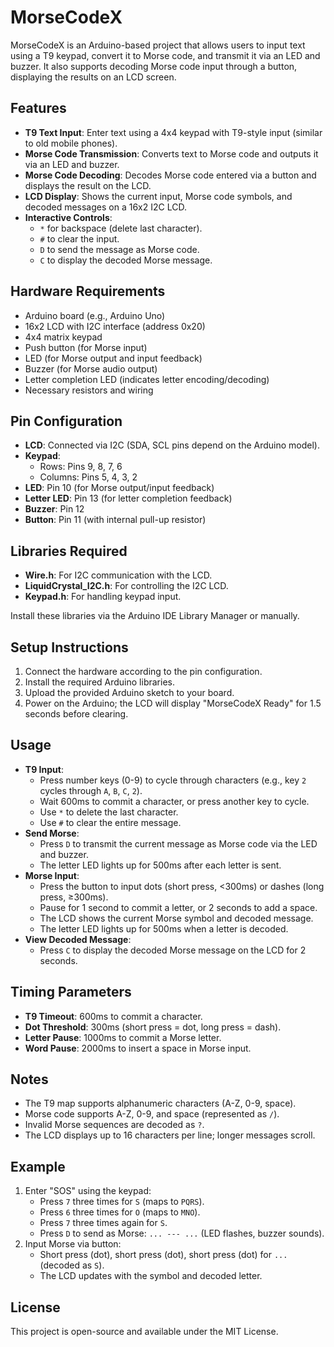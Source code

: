 # MorseCodeX

MorseCodeX is an Arduino-based project that allows users to input text using a T9 keypad, convert it to Morse code, and transmit it via an LED and buzzer. It also supports decoding Morse code input through a button, displaying the results on an LCD screen.

## Features
- **T9 Text Input**: Enter text using a 4x4 keypad with T9-style input (similar to old mobile phones).
- **Morse Code Transmission**: Converts text to Morse code and outputs it via an LED and buzzer.
- **Morse Code Decoding**: Decodes Morse code entered via a button and displays the result on the LCD.
- **LCD Display**: Shows the current input, Morse code symbols, and decoded messages on a 16x2 I2C LCD.
- **Interactive Controls**:
  - `*` for backspace (delete last character).
  - `#` to clear the input.
  - `D` to send the message as Morse code.
  - `C` to display the decoded Morse message.

## Hardware Requirements
- Arduino board (e.g., Arduino Uno)
- 16x2 LCD with I2C interface (address 0x20)
- 4x4 matrix keypad
- Push button (for Morse input)
- LED (for Morse output and input feedback)
- Buzzer (for Morse audio output)
- Letter completion LED (indicates letter encoding/decoding)
- Necessary resistors and wiring

## Pin Configuration
- **LCD**: Connected via I2C (SDA, SCL pins depend on the Arduino model).
- **Keypad**:
  - Rows: Pins 9, 8, 7, 6
  - Columns: Pins 5, 4, 3, 2
- **LED**: Pin 10 (for Morse output/input feedback)
- **Letter LED**: Pin 13 (for letter completion feedback)
- **Buzzer**: Pin 12
- **Button**: Pin 11 (with internal pull-up resistor)

## Libraries Required
- **Wire.h**: For I2C communication with the LCD.
- **LiquidCrystal_I2C.h**: For controlling the I2C LCD.
- **Keypad.h**: For handling keypad input.

Install these libraries via the Arduino IDE Library Manager or manually.

## Setup Instructions
1. Connect the hardware according to the pin configuration.
2. Install the required Arduino libraries.
3. Upload the provided Arduino sketch to your board.
4. Power on the Arduino; the LCD will display "MorseCodeX Ready" for 1.5 seconds before clearing.

## Usage
- **T9 Input**:
  - Press number keys (0-9) to cycle through characters (e.g., key `2` cycles through `A`, `B`, `C`, `2`).
  - Wait 600ms to commit a character, or press another key to cycle.
  - Use `*` to delete the last character.
  - Use `#` to clear the entire message.
- **Send Morse**:
  - Press `D` to transmit the current message as Morse code via the LED and buzzer.
  - The letter LED lights up for 500ms after each letter is sent.
- **Morse Input**:
  - Press the button to input dots (short press, <300ms) or dashes (long press, ≥300ms).
  - Pause for 1 second to commit a letter, or 2 seconds to add a space.
  - The LCD shows the current Morse symbol and decoded message.
  - The letter LED lights up for 500ms when a letter is decoded.
- **View Decoded Message**:
  - Press `C` to display the decoded Morse message on the LCD for 2 seconds.

## Timing Parameters
- **T9 Timeout**: 600ms to commit a character.
- **Dot Threshold**: 300ms (short press = dot, long press = dash).
- **Letter Pause**: 1000ms to commit a Morse letter.
- **Word Pause**: 2000ms to insert a space in Morse input.

## Notes
- The T9 map supports alphanumeric characters (A-Z, 0-9, space).
- Morse code supports A-Z, 0-9, and space (represented as `/`).
- Invalid Morse sequences are decoded as `?`.
- The LCD displays up to 16 characters per line; longer messages scroll.

## Example
1. Enter "SOS" using the keypad:
   - Press `7` three times for `S` (maps to `PQRS`).
   - Press `6` three times for `O` (maps to `MNO`).
   - Press `7` three times again for `S`.
   - Press `D` to send as Morse: `... --- ...` (LED flashes, buzzer sounds).
2. Input Morse via button:
   - Short press (dot), short press (dot), short press (dot) for `...` (decoded as `S`).
   - The LCD updates with the symbol and decoded letter.

## License
This project is open-source and available under the MIT License.